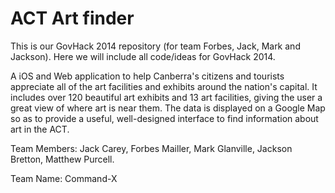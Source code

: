 ACT Art finder
============

This is our GovHack 2014 repository (for team Forbes, Jack, Mark and Jackson). Here we will include all code/ideas
for GovHack 2014.

A iOS and Web application to help Canberra's citizens and tourists appreciate all of the art facilities and exhibits around the nation's capital. It includes over 120 beautiful art exhibits and 13 art facilities, giving the user a great view of where art is near them. The data is displayed on a Google Map so as to provide a useful, well-designed interface to find information about art in the ACT.

Team Members: Jack Carey, Forbes Mailler, Mark Glanville, Jackson Bretton, Matthew Purcell.

Team Name: Command-X
